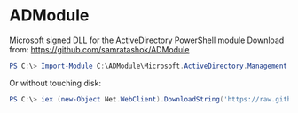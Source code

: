 # ADModule
Microsoft signed DLL for the ActiveDirectory PowerShell module
Download from:
https://github.com/samratashok/ADModule


 ```powershell
PS C:\> Import-Module C:\ADModule\Microsoft.ActiveDirectory.Management.dll -Verbose
```

Or without touching disk:

```powershell
PS C:\> iex (new-Object Net.WebClient).DownloadString('https://raw.githubusercontent.com/samratashok/ADModule/master/Import-ActiveDirectory.ps1');Import-ActiveDirectory
```
